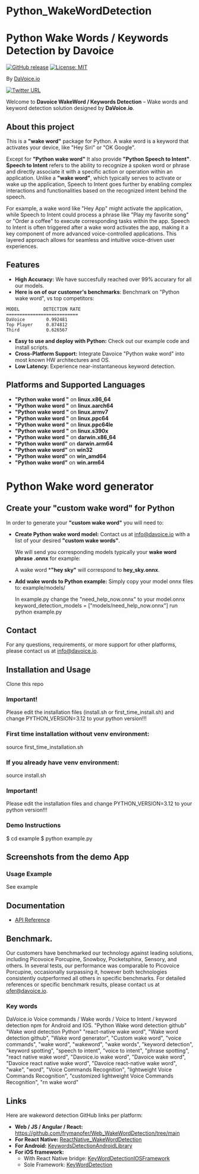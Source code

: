 # Python_WakeWordDetection
# Python Wake Words / Keywords Detection by Davoice

[![GitHub release](https://img.shields.io/github/release/frymanofer/KeyWordDetectionIOSFramework.svg)](https://github.com/frymanofer/KeyWordDetectionIOSFramework/releases)
[![License: MIT](https://img.shields.io/badge/License-MIT-yellow.svg)](https://opensource.org/licenses/MIT)

By [DaVoice.io](https://davoice.io)

[![Twitter URL](https://img.shields.io/twitter/url?style=social&url=https%3A%2F%2Ftwitter.com%2FDaVoiceAI)](https://twitter.com/DaVoiceAI)

Welcome to **Davoice WakeWord / Keywords Detection** – Wake words and keyword detection solution designed by **DaVoice.io**.

## About this project

This is a **"wake word"** package for Python. A wake word is a keyword that activates your device, like "Hey Siri" or "OK Google".

Except for **"Python wake word"** It also provide **"Python Speech to Intent"**. **Speech to Intent** refers to the ability to recognize a spoken word or phrase
and directly associate it with a specific action or operation within an application. Unlike a **"wake word"**, which typically serves to activate or wake up the application,
Speech to Intent goes further by enabling complex interactions and functionalities based on the recognized intent behind the speech.

For example, a wake word like "Hey App" might activate the application, while Speech
to Intent could process a phrase like "Play my favorite song" or "Order a coffee" to
execute corresponding tasks within the app.
Speech to Intent is often triggered after a wake word activates the app, making it a key
component of more advanced voice-controlled applications. This layered approach allows for
seamless and intuitive voice-driven user experiences.

## Features

- **High Accuracy:** We have succesfully reached over 99% accurary for all our models.
- **Here is on of our customer's benchmarks**:
Benchmark on "Python wake word", vs top competitors:
```
MODEL         DETECTION RATE
===========================
DaVoice        0.992481
Top Player     0.874812
Third          0.626567
```
- **Easy to use and deploy with Python:** Check out our example code and install scripts.
- **Cross-Platform Support:** Integrate Davoice "Python wake word" into most known HW architectures and OS.
- **Low Latency:** Experience near-instantaneous keyword detection.

## Platforms and Supported Languages

- **"Python wake word "** on **linux.x86_64**
- **"Python wake word "** on **linux.aarch64**
- **"Python wake word "** on **linux.armv7**
- **"Python wake word "** on **linux.ppc64**
- **"Python wake word "** on **linux.ppc64le**
- **"Python wake word "** on **linux.s390x**
- **"Python wake word "** on **darwin.x86_64**
- **"Python wake word"** on **darwin.arm64**
- **"Python wake word"** on **win32**
- **"Python wake word"** on **win_amd64**
- **"Python wake word"** on **win.arm64**

# Python Wake word generator

## Create your "custom wake word" for Python

In order to generate your **"custom wake word"** you will need to:

- **Create Python wake word model:**
    Contact us at info@davoice.io with a list of your desired **"custom wake words"**.

    We will send you corresponding models typically your **wake word phrase .onnx** for example:

    A wake word ***"hey sky"** will correspond to **hey_sky.onnx**.

- **Add wake words to Python example:**
    Simply copy your model onnx files to:
    example/models/

    In example.py change the "need_help_now.onnx" to your model.onnx
    keyword_detection_models = ["models/need_help_now.onnx"]
    run python example.py

## Contact

For any questions, requirements, or more support for other platforms, please contact us at info@davoice.io.

## Installation and Usage

Clone this repo

### Important! 
Please edit the installation files (install.sh or first_time_install.sh) and change PYTHON_VERSION=3.12 to your python version!!!

### First time installation without venv environment:
source first_time_installation.sh

### If you already have venv environment:
source install.sh

### Important! 
Please edit the installation files and change PYTHON_VERSION=3.12 to your python version!!!

### Demo Instructions

$ cd example
$ python example.py

## Screenshots from the demo App

### Usage Example
See example

## Documentation
- [API Reference](docs/python_wake_word.md)

## Benchmark.

Our customers have benchmarked our technology against leading solutions, including Picovoice Porcupine, Snowboy, Pocketsphinx, Sensory, and others. 
In several tests, our performance was comparable to Picovoice Porcupine, occasionally surpassing it, however both technologies consistently outperformed all others in specific benchmarks. 
For detailed references or specific benchmark results, please contact us at ofer@davoice.io.

### Key words

DaVoice.io Voice commands / Wake words / Voice to Intent / keyword detection npm for Android and IOS.
"Python Wake word detection github"
"Wake word detection Python"
"react-native wake word",
"Wake word detection github",
"Wake word generator",
"Custom wake word",
"voice commands",
"wake word",
"wakeword",
"wake words",
"keyword detection",
"keyword spotting",
"speech to intent",
"voice to intent",
"phrase spotting",
"react native wake word",
"Davoice.io wake word",
"Davoice wake word",
"Davoice react native wake word",
"Davoice react-native wake word",
"wake",
"word",
"Voice Commands Recognition",
"lightweight Voice Commands Recognition",
"customized lightweight Voice Commands Recognition",
"rn wake word"

## Links

Here are wakeword detection GitHub links per platform:

- **Web / JS / Angular / React:** https://github.com/frymanofer/Web_WakeWordDetection/tree/main
- **For React Native:** [ReactNative_WakeWordDetection](https://github.com/frymanofer/ReactNative_WakeWordDetection)
- **For Android:** [KeywordsDetectionAndroidLibrary](https://github.com/frymanofer/KeywordsDetectionAndroidLibrary)
- **For iOS framework:** 
  - With React Native bridge: [KeyWordDetectionIOSFramework](https://github.com/frymanofer/KeyWordDetectionIOSFramework)
  - Sole Framework: [KeyWordDetection](https://github.com/frymanofer/KeyWordDetection)
